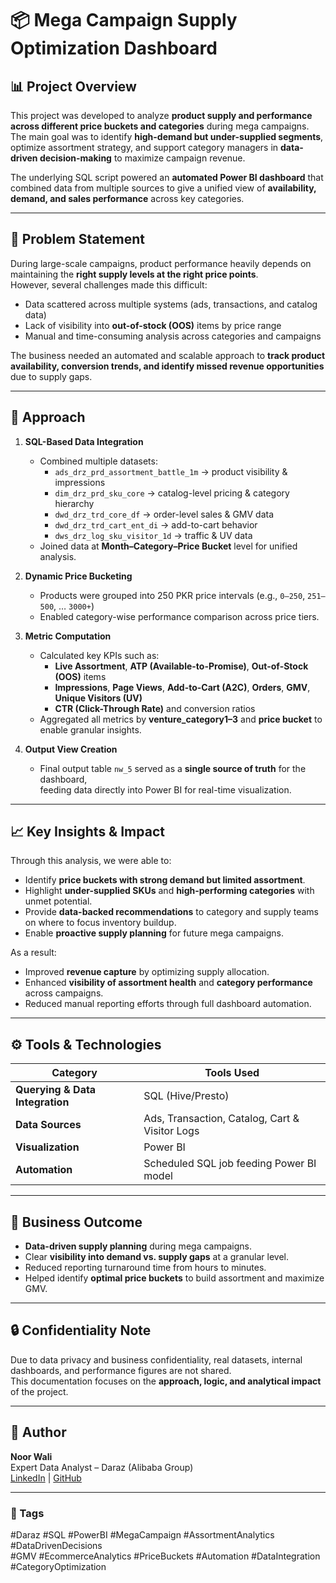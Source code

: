 # 📦 Mega Campaign Supply Optimization Dashboard

## 📊 Project Overview

This project was developed to analyze **product supply and performance across different price buckets and categories** during mega campaigns.  
The main goal was to identify **high-demand but under-supplied segments**, optimize assortment strategy, and support category managers in **data-driven decision-making** to maximize campaign revenue.

The underlying SQL script powered an **automated Power BI dashboard** that combined data from multiple sources to give a unified view of **availability, demand, and sales performance** across key categories.

---

## 🧩 Problem Statement

During large-scale campaigns, product performance heavily depends on maintaining the **right supply levels at the right price points**.  
However, several challenges made this difficult:
- Data scattered across multiple systems (ads, transactions, and catalog data)
- Lack of visibility into **out-of-stock (OOS)** items by price range
- Manual and time-consuming analysis across categories and campaigns

The business needed an automated and scalable approach to **track product availability, conversion trends, and identify missed revenue opportunities** due to supply gaps.

---

## 🧠 Approach

1. **SQL-Based Data Integration**
   - Combined multiple datasets:
     - `ads_drz_prd_assortment_battle_1m` → product visibility & impressions  
     - `dim_drz_prd_sku_core` → catalog-level pricing & category hierarchy  
     - `dwd_drz_trd_core_df` → order-level sales & GMV data  
     - `dwd_drz_trd_cart_ent_di` → add-to-cart behavior  
     - `dws_drz_log_sku_visitor_1d` → traffic & UV data  
   - Joined data at **Month–Category–Price Bucket** level for unified analysis.

2. **Dynamic Price Bucketing**
   - Products were grouped into 250 PKR price intervals (e.g., `0–250`, `251–500`, … `3000+`)  
   - Enabled category-wise performance comparison across price tiers.

3. **Metric Computation**
   - Calculated key KPIs such as:
     - **Live Assortment**, **ATP (Available-to-Promise)**, **Out-of-Stock (OOS)** items  
     - **Impressions**, **Page Views**, **Add-to-Cart (A2C)**, **Orders**, **GMV**, **Unique Visitors (UV)**  
     - **CTR (Click-Through Rate)** and conversion ratios  
   - Aggregated all metrics by **venture_category1–3** and **price bucket** to enable granular insights.

4. **Output View Creation**
   - Final output table `nw_5` served as a **single source of truth** for the dashboard,  
     feeding data directly into Power BI for real-time visualization.

---

## 📈 Key Insights & Impact

Through this analysis, we were able to:
- Identify **price buckets with strong demand but limited assortment**.  
- Highlight **under-supplied SKUs** and **high-performing categories** with unmet potential.  
- Provide **data-backed recommendations** to category and supply teams on where to focus inventory buildup.  
- Enable **proactive supply planning** for future mega campaigns.  

As a result:
- Improved **revenue capture** by optimizing supply allocation.  
- Enhanced **visibility of assortment health** and **category performance** across campaigns.  
- Reduced manual reporting efforts through full dashboard automation.

---

## ⚙️ Tools & Technologies

| Category | Tools Used |
|-----------|-------------|
| **Querying & Data Integration** | SQL (Hive/Presto) |
| **Data Sources** | Ads, Transaction, Catalog, Cart & Visitor Logs |
| **Visualization** | Power BI |
| **Automation** | Scheduled SQL job feeding Power BI model |

---

## 🚀 Business Outcome

- **Data-driven supply planning** during mega campaigns.  
- Clear **visibility into demand vs. supply gaps** at a granular level.  
- Reduced reporting turnaround time from hours to minutes.  
- Helped identify **optimal price buckets** to build assortment and maximize GMV.

---

## 🔒 Confidentiality Note

Due to data privacy and business confidentiality, real datasets, internal dashboards, and performance figures are not shared.  
This documentation focuses on the **approach, logic, and analytical impact** of the project.

---

## 👤 Author

**Noor Wali**  
Expert Data Analyst – Daraz (Alibaba Group)  
[LinkedIn](https://www.linkedin.com/in/your-link) | [GitHub](https://github.com/noorw8354)

---

### 🔖 Tags
#Daraz #SQL #PowerBI #MegaCampaign #AssortmentAnalytics #DataDrivenDecisions  
#GMV #EcommerceAnalytics #PriceBuckets #Automation #DataIntegration #CategoryOptimization

